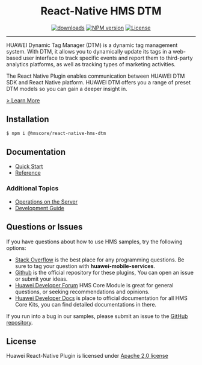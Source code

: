 <p align="center">
  <h1 align="center">React-Native HMS DTM</h1>
</p>


<p align="center">
  <a href="https://www.npmjs.com/package/@hmscore/react-native-hms-dtm"><img src="https://img.shields.io/npm/dm/@hmscore/react-native-hms-dtm?color=%23007EC6&style=for-the-badge" alt="downloads"></a>
  <a href="https://www.npmjs.com/package/@hmscore/react-native-hms-dtm"><img src="https://img.shields.io/npm/v/@hmscore/react-native-hms-dtm?color=%23ed2a1c&style=for-the-badge" alt="NPM version"></a>
  <a href="./LICENSE"><img src="https://img.shields.io/npm/l/@hmscore/react-native-hms-dtm.svg?color=%3bcc62&style=for-the-badge" alt="License"></a>
</p>

----

HUAWEI Dynamic Tag Manager (DTM) is a dynamic tag management system. With DTM, it allows you to dynamically update its tags in a web-based user interface to track specific events and report them to third-party analytics platforms, as well as tracking types of marketing activities.

The React Native Plugin enables communication between HUAWEI DTM SDK and React Native platform. HUAWEI DTM offers you a range of preset DTM models so you can gain a deeper insight in.

[> Learn More](https://developer.huawei.com/consumer/en/doc/development/HMS-Plugin-Guides/about-the-service-0000001055654101?ha_source=hms1)

## Installation

```bash
$ npm i @hmscore/react-native-hms-dtm
```

## Documentation

- [Quick Start](https://developer.huawei.com/consumer/en/doc/development/HMS-Plugin-Guides/integrating-sdk-0000001077774624?ha_source=hms1)
- [Reference](https://developer.huawei.com/consumer/en/doc/development/HMS-Plugin-References-V1/overview-0000001057153998-V1?ha_source=hms1)

### Additional Topics

- [Operations on the Server](https://developer.huawei.com/consumer/en/doc/development/HMS-Plugin-Guides/operation-server-overview-0000001077378810?ha_source=hms1)
- [Development Guide](https://developer.huawei.com/consumer/en/doc/development/HMS-Plugin-Guides/dev-guide-overiview-0000001096471561?ha_source=hms1)

## Questions or Issues

If you have questions about how to use HMS samples, try the following options:
- [Stack Overflow](https://stackoverflow.com/questions/tagged/huawei-mobile-services) is the best place for any programming questions. Be sure to tag your question with 
**huawei-mobile-services**.
- [Github](https://github.com/HMS-Core/hms-react-native-plugin) is the official repository for these plugins, You can open an issue or submit your ideas.
- [Huawei Developer Forum](https://forums.developer.huawei.com/forumPortal/en/home?fid=0101187876626530001&ha_source=hms1) HMS Core Module is great for general questions, or seeking recommendations and opinions.
- [Huawei Developer Docs](https://developer.huawei.com/consumer/en/doc/overview/HMS-Core-Plugin?ha_source=hms1) is place to official documentation for all HMS Core Kits, you can find detailed documentations in there.

If you run into a bug in our samples, please submit an issue to the [GitHub repository](https://github.com/HMS-Core/hms-react-native-plugin).

## License

Huawei React-Native Plugin is licensed under [Apache 2.0 license](LICENSE)